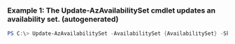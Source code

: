 ### Example 1: The Update-AzAvailabilitySet cmdlet updates an availability set. (autogenerated)
```powershell
PS C:\> Update-AzAvailabilitySet -AvailabilitySet {AvailabilitySet} -Sku $skuName
```

